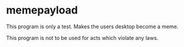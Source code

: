 # memepayload
This program is only a test.
Makes the users desktop become a meme.

This program is not to be used for acts which violate any laws.
